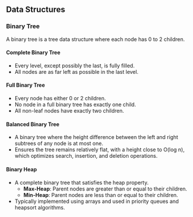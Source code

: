 ## Data Structures
### Binary Tree
A binary tree is a tree data structure where each node has 0 to 2 children.

#### Complete Binary Tree
- Every level, except possibly the last, is fully filled.
- All nodes are as far left as possible in the last level.

#### Full Binary Tree
- Every node has either 0 or 2 children.
- No node in a full binary tree has exactly one child.
- All non-leaf nodes have exactly two children.

#### Balanced Binary Tree
- A binary tree where the height difference between the left and right subtrees of any node is at most one.
- Ensures the tree remains relatively flat, with a height close to O(log n), which optimizes search, insertion, and deletion operations.

#### Binary Heap
- A complete binary tree that satisfies the heap property.
  - **Max-Heap**: Parent nodes are greater than or equal to their children.
  - **Min-Heap**: Parent nodes are less than or equal to their children.
- Typically implemented using arrays and used in priority queues and heapsort algorithms.
